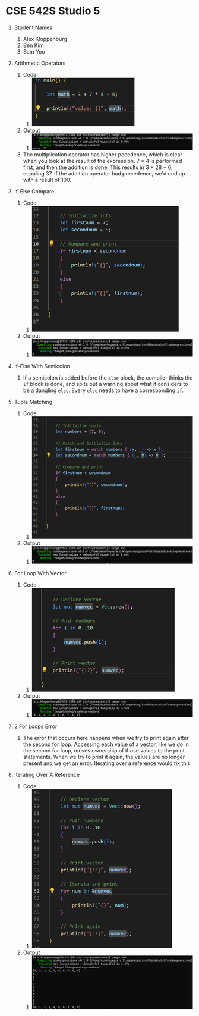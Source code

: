 # CSE 542S Studio 5

1. Student Names
    1. Alex Kloppenburg
    2. Ben Kim
    3. Sam Yoo

2. Arithmetic Operators
    1. Code
        1. ![step 2 part 1 answer](images/step2_1.png)
    2. Output
        1. ![step 2 part 2 answer](images/step2_2.png)
    3. The multiplication operator has higher pecedence, which is clear when you look at the result of the expression.  7 * 4 is performed first, and then the addition is done.  This results in 3 + 28 + 6, equaling 37.  If the addition operator had precedence, we'd end up with a result of 100.

3. If-Else Compare
    1. Code
        1. ![step 3 part 1 answer](images/step3_1.png)
    2. Output
        1. ![step 3 part 2 answer](images/step3_2.png)

4. If-Else With Semicolon
    1. If a semicolon is added before the `else` block, the compiler thinks the `if` block is done, and spits out a warning about what it considers to be a dangling `else`.  Every `else` needs to have a corresponding `if`.

5. Tuple Matching
    1. Code
        1. ![step 5 part 1 answer](images/step5_1.png)
    2. Output
        1. ![step 5 part 2 answer](images/step5_2.png)

6. For Loop With Vector
    1. Code
        1. ![step 6 part 1 answer](images/step6_1.png)
    2. Output
        1. ![step 6 part 2 answer](images/step6_2.png)

7. 2 For Loops Error
    1. The error that occurs here happens when we try to print again after the second for loop.  Accessing each value of a vector, like we do in the second for loop, moves ownership of those values to the print statements.  When we try to print it again, the values are no longer present and we get an error.  Iterating over a reference would fix this.

8. Iterating Over A Reference
    1. Code
        1. ![step 8 part 1 answer](images/step8_1.png)
    2. Output
        1. ![step 8 part 2 answer](images/step8_2.png)
